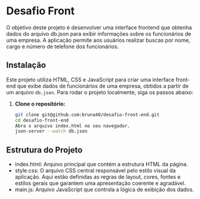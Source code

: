 # Desafio Front


O objetivo deste projeto é desenvolver uma interface frontend que obtenha dados do arquivo db.json para exibir informações sobre os funcionários de uma empresa. A aplicação permite aos usuários realizar buscas por nome, cargo e número de telefone dos funcionários.

## Instalação

Este projeto utiliza HTML, CSS e JavaScript para criar uma interface front-end que exibe dados de funcionários de uma empresa, obtidos a partir de um arquivo `db.json`. Para rodar o projeto localmente, siga os passos abaixo:

1. **Clone o repositório:**

   ```bash
   git clone git@github.com:bruna40/desafio-front-end.git 
   cd desafio-front-end
   Abra o arquivo index.html no seu navegador.
   json-server --watch db.json
   ```

## Estrutura do Projeto
- index.html: Arquivo principal que contém a estrutura HTML da página.
- style.css: O arquivo CSS central responsável pelo estilo visual da aplicação. Aqui estão definidas as regras de layout, cores, fontes e estilos gerais que garantem uma apresentação coerente e agradável.
- main.js: Arquivo JavaScript que controla a lógica de exibição dos dados.
